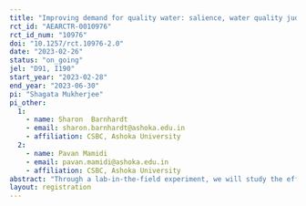```yaml
---
title: "Improving demand for quality water: salience, water quality judgement and willingness to pay for water testing"
rct_id: "AEARCTR-0010976"
rct_id_num: "10976"
doi: "10.1257/rct.10976-2.0"
date: "2023-02-26"
status: "on_going"
jel: "D91, I190"
start_year: "2023-02-28"
end_year: "2023-06-30"
pi: "Shagata Mukherjee"
pi_other:
  1:
    - name: Sharon  Barnhardt
    - email: sharon.barnhardt@ashoka.edu.in
    - affiliation: CSBC, Ashoka University
  2:
    - name: Pavan Mamidi
    - email: pavan.mamidi@ashoka.edu.in
    - affiliation: CSBC, Ashoka University
abstract: "Through a lab-in-the-field experiment, we will study the effect of two individual-level video-based interventions to improve the salience of water quality and demand for quality testing of drinking water. Outcomes will be measured through a behavioural game and a post-game survey at a lab on day one, and through takeup of household water quality testing offered at the household on day two."
layout: registration
---
```


